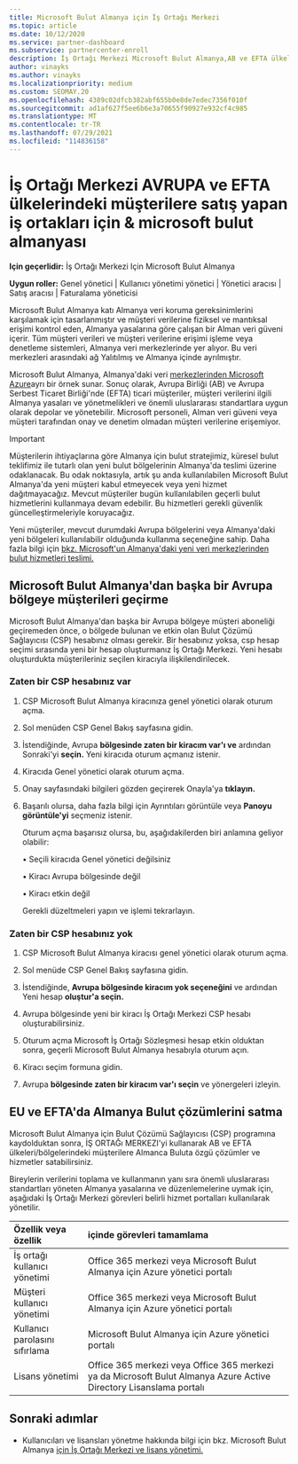 ```yaml
---
title: Microsoft Bulut Almanya için İş Ortağı Merkezi
ms.topic: article
ms.date: 10/12/2020
ms.service: partner-dashboard
ms.subservice: partnercenter-enroll
description: İş Ortağı Merkezi Microsoft Bulut Almanya,AB ve EFTA ülkelerindeki müşterilere Microsoft bulut çözümleri sunmak isteyen iş ortaklarının iş portalıdır.
author: vinayks
ms.author: vinayks
ms.localizationpriority: medium
ms.custom: SEOMAY.20
ms.openlocfilehash: 4389c02dfcb382abf655b0e8de7edec7356f010f
ms.sourcegitcommit: ad1af627f5ee6b6e3a70655f90927e932cf4c985
ms.translationtype: MT
ms.contentlocale: tr-TR
ms.lasthandoff: 07/29/2021
ms.locfileid: "114836158"
---
```

# <a name="partner-center-for-microsoft-cloud-germany-for-partners-selling-to-customers-in-eu--efta-countries"></a>İş Ortağı Merkezi AVRUPA ve EFTA ülkelerindeki müşterilere satış yapan iş ortakları için & microsoft bulut almanyası

**Için geçerlidir:** İş Ortağı Merkezi Için Microsoft Bulut Almanya

**Uygun roller:** Genel yönetici | Kullanıcı yönetimi yönetici | Yönetici aracısı | Satış aracısı | Faturalama yöneticisi

Microsoft Bulut Almanya katı Almanya veri koruma gereksinimlerini karşılamak için tasarlanmıştır ve müşteri verilerine fiziksel ve mantıksal erişimi kontrol eden, Almanya yasalarına göre çalışan bir Alman veri güveni içerir. Tüm müşteri verileri ve müşteri verilerine erişimi işleme veya denetleme sistemleri, Almanya veri merkezlerinde yer alıyor. Bu veri merkezleri arasındaki ağ Yalıtılmış ve Almanya içinde ayrılmıştır.

Microsoft Bulut Almanya, Almanya'daki veri [merkezlerinden Microsoft Azure](https://go.microsoft.com/fwlink/?linkid=847992)ayrı bir örnek sunar. Sonuç olarak, Avrupa Birliği (AB) ve Avrupa Serbest Ticaret Birliği'nde (EFTA) ticari müşteriler, müşteri verilerini ilgili Almanya yasaları ve yönetmelikleri ve önemli uluslararası standartlara uygun olarak depolar ve yönetebilir. Microsoft personeli, Alman veri güveni veya müşteri tarafından onay ve denetim olmadan müşteri verilerine erişemiyor.

> [!IMPORTANT]
> Müşterilerin ihtiyaçlarına göre Almanya için bulut stratejimiz, küresel bulut teklifimiz ile tutarlı olan yeni bulut bölgelerinin Almanya'da teslimi üzerine odaklanacak. Bu odak noktasıyla, artık şu anda kullanılabilen Microsoft Bulut Almanya'da yeni müşteri kabul etmeyecek veya yeni hizmet dağıtmayacağız. Mevcut müşteriler bugün kullanılabilen geçerli bulut hizmetlerini kullanmaya devam edebilir. Bu hizmetleri gerekli güvenlik güncelleştirmeleriyle koruyacağız.
>
> Yeni müşteriler, mevcut durumdaki Avrupa bölgelerini veya Almanya'daki yeni bölgeleri kullanılabilir olduğunda kullanma seçeneğine sahip. Daha fazla bilgi için [bkz. Microsoft'un Almanya'daki yeni veri merkezlerinden bulut hizmetleri teslimi.](https://news.microsoft.com/europe/2018/08/31/microsoft-to-deliver-cloud-services-from-new-datacentres-in-germany-in-2019-to-meet-evolving-customer-needs/) 

## <a name="migrate-customers-from-microsoft-cloud-germany-to-another-european-region"></a>Microsoft Bulut Almanya'dan başka bir Avrupa bölgeye müşterileri geçirme

Microsoft Bulut Almanya'dan başka bir Avrupa bölgeye müşteri aboneliği geçiremeden önce, o bölgede bulunan ve etkin olan Bulut Çözümü Sağlayıcısı (CSP) hesabınız olması gerekir. Bir hesabınız yoksa, csp hesap seçimi sırasında yeni bir hesap oluşturmanız İş Ortağı Merkezi. Yeni hesabı oluşturdukta müşterileriniz seçilen kiracıyla ilişkilendirilecek.

### <a name="you-already-have-a-csp-account"></a>Zaten bir CSP hesabınız var

1. CSP Microsoft Bulut Almanya kiracınıza genel yönetici olarak oturum açma.

1. Sol menüden CSP Genel Bakış sayfasına gidin.
 
1. İstendiğinde, Avrupa **bölgesinde zaten bir kiracım var'ı ve** ardından Sonraki'yi **seçin.** Yeni kiracıda oturum açmanız istenir. 

1. Kiracıda Genel yönetici olarak oturum açma.
 
1. Onay sayfasındaki bilgileri gözden geçirerek Onayla'ya **tıklayın.**
 
6.  Başarılı olursa, daha fazla bilgi için Ayrıntıları görüntüle veya **Panoyu** **görüntüle'yi** seçmeniz istenir. 

    Oturum açma başarısız olursa, bu, aşağıdakilerden biri anlamına geliyor olabilir:
    
    • Seçili kiracıda Genel yönetici değilsiniz
    
    • Kiracı Avrupa bölgesinde değil
    
    • Kiracı etkin değil

    Gerekli düzeltmeleri yapın ve işlemi tekrarlayın. 

### <a name="you-dont-already-have-a-csp-account"></a>Zaten bir CSP hesabınız yok

1. CSP Microsoft Bulut Almanya kiracısı genel yönetici olarak oturum açma.

1. Sol menüde CSP Genel Bakış sayfasına gidin.
 
1. İstendiğinde, **Avrupa bölgesinde kiracım yok seçeneğini** ve ardından Yeni hesap **oluştur'a seçin.** 
 
1. Avrupa bölgesinde yeni bir kiracı İş Ortağı Merkezi CSP hesabı oluşturabilirsiniz.
  
5. Oturum açma Microsoft İş Ortağı Sözleşmesi hesap etkin olduktan sonra, geçerli Microsoft Bulut Almanya hesabıyla oturum açın.

6. Kiracı seçim formuna gidin.

7. Avrupa **bölgesinde zaten bir kiracım var'ı seçin** ve yönergeleri izleyin.


## <a name="selling-german-cloud-solutions-in-eu-and-efta"></a>EU ve EFTA'da Almanya Bulut çözümlerini satma

Microsoft Bulut Almanya için Bulut Çözümü Sağlayıcısı (CSP) programına kaydolduktan sonra, İŞ ORTAĞı MERKEZI'yi kullanarak AB ve EFTA ülkeleri/bölgelerindeki müşterilere Almanca Buluta özgü çözümler ve hizmetler satabilirsiniz.

Bireylerin verilerini toplama ve kullanmanın yanı sıra önemli uluslararası standartları yöneten Almanya yasalarına ve düzenlemelerine uymak için, aşağıdaki İş Ortağı Merkezi görevleri belirli hizmet portalları kullanılarak yönetilir.

Özellik veya özellik | içinde görevleri tamamlama
:--- | :---
İş ortağı kullanıcı yönetimi | Office 365 merkezi veya Microsoft Bulut Almanya için Azure yönetici portalı
Müşteri kullanıcı yönetimi | Office 365 merkezi veya Microsoft Bulut Almanya için Azure yönetici portalı
Kullanıcı parolasını sıfırlama | Microsoft Bulut Almanya için Azure yönetici portalı
Lisans yönetimi | Office 365 merkezi veya Office 365 merkezi ya da Microsoft Bulut Almanya Azure Active Directory Lisanslama portalı

## <a name="next-steps"></a>Sonraki adımlar

- Kullanıcıları ve lisansları yönetme hakkında bilgi için bkz. Microsoft Bulut Almanya [için İş Ortağı Merkezi ve lisans yönetimi.](user-management-in-partner-center-for-microsoft-cloud-germany.md)

